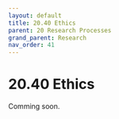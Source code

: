 ```yaml
---
layout: default
title: 20.40 Ethics
parent: 20 Research Processes
grand_parent: Research
nav_order: 41
---
```


# 20.40 Ethics

Comming soon.